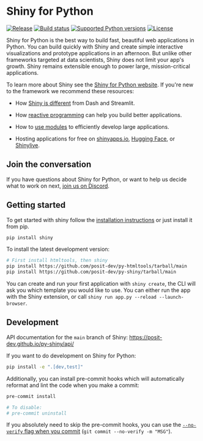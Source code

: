 # Shiny for Python

[![Release](https://img.shields.io/github/v/release/rstudio/py-shiny)](https://img.shields.io/github/v/release/rstudio/py-shiny)
[![Build status](https://img.shields.io/github/actions/workflow/status/rstudio/py-shiny/pytest.yaml?branch=main)](https://img.shields.io/github/actions/workflow/status/rstudio/py-shiny/pytest.yaml?branch=main)
[![Supported Python versions](https://img.shields.io/pypi/pyversions/deptry)](https://pypi.org/project/deptry/)
[![License](https://img.shields.io/github/license/rstudio/py-shiny)](https://img.shields.io/github/license/rstudio/py-shiny)

Shiny for Python is the best way to build fast, beautiful web applications in Python. You can build quickly with Shiny and create simple interactive visualizations and prototype applications in an afternoon. But unlike other frameworks targeted at data scientists, Shiny does not limit your app's growth. Shiny remains extensible enough to power large, mission-critical applications.

To learn more about Shiny see the [Shiny for Python website](https://shiny.posit.co/py/). If you're new to the framework we recommend these resources:

- How [Shiny is different](https://posit.co/blog/why-shiny-for-python/) from Dash and Streamlit.

- How [reactive programming](https://shiny.posit.co/py/docs/reactive-programming.html) can help you build better applications.

- How to [use modules](https://shiny.posit.co/py/docs/workflow-modules.html) to efficiently develop large applications.

- Hosting applications for free on [shinyapps.io](https://shiny.posit.co/py/docs/deploy.html#deploy-to-shinyapps.io-cloud-hosting), [Hugging Face](https://shiny.posit.co/blog/posts/shiny-on-hugging-face/), or [Shinylive](https://shiny.posit.co/py/docs/shinylive.html).

## Join the conversation

If you have questions about Shiny for Python, or want to help us decide what to work on next, [join us on Discord](https://discord.gg/yMGCamUMnS).

## Getting started

To get started with shiny follow the [installation instructions](https://shiny.posit.co/py/docs/install.html) or just install it from pip.

```sh
pip install shiny
```

To install the latest development version:

```sh
# First install htmltools, then shiny
pip install https://github.com/posit-dev/py-htmltools/tarball/main
pip install https://github.com/posit-dev/py-shiny/tarball/main
```

You can create and run your first application with `shiny create`, the CLI will ask you which template you would like to use. You can either run the app with the Shiny extension, or call `shiny run app.py --reload --launch-browser`.

## Development

API documentation for the `main` branch of Shiny: https://posit-dev.github.io/py-shiny/api/

If you want to do development on Shiny for Python:

```sh
pip install -e ".[dev,test]"
```

Additionally, you can install pre-commit hooks which will automatically reformat and lint the code when you make a commit:

```sh
pre-commit install

# To disable:
# pre-commit uninstall
```

If you absolutely need to skip the pre-commit hooks, you can use the [`--no-verify` flag when you commit](https://git-scm.com/docs/githooks#_pre_commit) (`git commit --no-verify -m "MSG"`).
